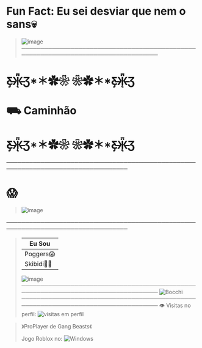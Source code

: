 # Fun Fact: Eu sei desviar que nem o sans💀
> ![image](https://github.com/user-attachments/assets/af1b3c48-1ffa-422a-83ce-3485ced8200f)
──────────────────────────────────────────────────────────────────────────────────

# Ƹ̵̡Ӝ̵̨̄Ʒ*＊✿❀  ❀✿＊*Ƹ̵̡Ӝ̵̨̄Ʒ
# ⛟ Caminhão
# Ƹ̵̡Ӝ̵̨̄Ʒ*＊✿❀  ❀✿＊*Ƹ̵̡Ӝ̵̨̄Ʒ

──────────────────────────────────────────────────────────────────────────────────
 # 😱

> ![image](https://github.com/user-attachments/assets/c52f1d22-1f3d-4cef-9d9b-b83cf1946454)


──────────────────────────────────────────────────────────────────────────────────
> |    Eu Sou   |
> |-------------|
> | Poggers😱   |
> | Skibidi🦾😎 |
> ![image](https://github.com/user-attachments/assets/56ca01f0-5e9d-4d97-9b04-3da4f9f9e7c6)
──────────────────────────────────────────────────────────────────────────────────
![Bocchi](https://i.pinimg.com/originals/65/39/5e/65395e7d4d8ea15941c538b54e293f60.gif)
──────────────────────────────────────────────────────────────────────────────────
> :eye: Visitas no perfil:
![visitas em perfil](https://profile-counter.glitch.me/NEOENX/count.svg)

> 》ProPlayer de Gang Beasts《
> 
> Jogo Roblox no:
![Windows](https://img.shields.io/badge/Windows-017AD7?style=plastic&logo=windows&logoColor=black)
